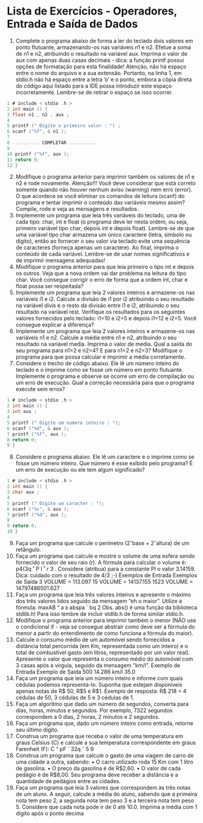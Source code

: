 # Lista de Exercícios - Operadores, Entrada e Saída de Dados
1. Complete o programa abaixo de forma a ler do teclado dois valores em ponto flutuante, armazenando-os nas variáveis
n1 e n2. Efetue a soma de n1 e n2, atribuindo o resultado na variável aux. Imprima o valor de aux com apenas duas
casas decimais - dica: a função printf possui opções de formatação para esta finalidade! Atenção, não há espaço
entre o nome do arquivo e a sua extensão. Portanto, na linha 1, em stdio.h não há espaço entre a letra
’o’ e o ponto, embora a cópia direta do código aqui listado para a IDE possa introduzir este espaço
incorretamente. Lembre-se de retirar o espaço se isso ocorrer.
``` C
1 # include < stdio .h >
2 int main () {
3 float n1 , n2 , aux ;
4
5 printf (" Digite o primeiro valor : ") ;
6 scanf ("%f", & n1 );
7
8 .......... COMPLETAR ..........
9
10 printf ("%f", aux );
11 return 0;
12 }
```
2. Modifique o programa anterior para imprimir também os valores de n1 e n2 e rode novamente. Atenção!!! Você deve
considerar que está correto somente quando não houver nenhum aviso (warning) nem erro (error).
O que acontece se você eliminar os comandos de leitura (scanf) do programa e tentar imprimir o conteúdo das variáveis
mesmo assim? Compile, rode e veja as mensagens e resultados.
3. Implemente um programa que leia três variáveis do teclado, uma de cada tipo: char, int e float (o programa deve
ler nesta ordem, ou seja, primeiro variável tipo char, depois int e depois float). Lembre-se de que uma variável
tipo char armazena um único caractere (letra, símbolo ou dígito), então ao fornecer o seu valor via teclado evite uma
sequência de caracteres (forneça apenas um caractere). Ao final, imprima o conteúdo de cada variável. Lembre-se de
usar nomes significativos e de imprimir mensagens adequadas!
4. Modifique o programa anterior para que leia primeiro o tipo int e depois os outros. Veja que a nova ordem vai dar
problema na leitura do tipo char. Você consegue corrigir o erro de forma que a ordem int, char e float possa ser
respeitada?
5. Implemente um programa que leia 2 valores inteiros e armazene-os nas variáveis i1 e i2. Calcule a divisão de i1 por i2
atribuindo o seu resultado na variável divis e o resto da divisão entre i1 e i2, atribuindo o seu resultado na variável
rest. Verifique os resultados para os seguintes valores fornecidos pelo teclado: i1=10 e i2=5 e depois i1=12 e i2=5.
Você consegue explicar a diferença?
6. Implemente um programa que leia 2 valores inteiros e armazene-os nas variáveis n1 e n2. Calcule a média entre n1 e
n2, atribuindo o seu resultado na variável media. Imprima o valor de media. Qual a saída do seu programa para n1=2
e n2=4? E para n1=2 e n2=3? Modifique o programa para que possa calcular e imprimir a média corretamente.
7. Considere o trecho de código abaixo. Ele lê um número inteiro do teclado e o imprime como se fosse um número em
ponto flutuante. Implemente o programa e observe se ocorre um erro de compilação ou um erro de execução. Qual a
correção necessária para que o programa execute sem erros?
```C
1 # include < stdio .h >
2 int main () {
3 int aux ;
4
5 printf (" Digite um numero inteiro : ");
6 scanf ("%d", & aux );
7 printf ("%f", aux );
8 return 0;
9 }
```
8. Considere o programa abaixo. Ele lê um caractere e o imprime como se fosse um número inteiro. Que número é esse
exibido pelo programa? É um erro de execução ou ele tem algum significado?
``` C
1 # include < stdio .h >
2 int main () {
3 char aux ;
4
5 printf (" Digite um caracter : ");
6 scanf ("%c", & aux );
7 printf ("%d", aux );
8
9 return 0;
10 }
```
9. Faça um programa que calcule o perímetro (2ˆbase + 2ˆaltura) de um retângulo.
10. Faça um programa que calcule e mostre o volume de uma esfera sendo fornecido o valor de seu raio (r). A fórmula
para calcular o volume é: p4{3q ˚ P I ˚ r
3
. Considere (atribua) para a constante PI o valor 3.14159. Dica: cuidado com
o resultado de 4/3 ;-)
Exemplos de Entrada Exemplos de Saída
3 VOLUME = 113.097
15 VOLUME = 14137.155
1523 VOLUME = 14797486501.627
11. Faça um programa que leia três valores inteiros e apresente o máximo dos três valores lidos seguido da mensagem “eh
o maior”. Utilize a fórmula:
maxAB “
a ` b ` abspa ´ bq
2
Obs. abs() é uma função da biblioteca stdlib.h! Para isso lembre de incluir stdlib.h de forma similar stdio.h.
12. Modifique o programa anterior para imprimir também o menor (NÃO use o condicional if - veja se consegue abstrair
como deve ser a fórmula do menor a partir do entendimento de como funciona a fórmula do maior).
13. Calcule o consumo médio de um automóvel sendo fornecidos a distância total percorrida (em Km, representada como
um inteiro) e o total de combustível gasto (em litros, representado por um valor real). Apresente o valor que representa
o consumo médio do automóvel com 3 casas após a vírgula, seguido da mensagem "km/l".
Exemplo de Entrada Exemplo de Saída
500 14.286 km/l
35.0
14. Faça um programa que leia um número inteiro e informe com quais cédulas podemos representá-lo. Suponha que
estejam disponíveis apenas notas de R\$ 50, R\$5 e R\$1. Exemplo de resposta: R$ 218 = 4 cédulas de 50, 3 cédulas de
5 e 3 cédulas de 1.
15. Faça um algoritmo que dado um número de segundos, converta para dias, horas, minutos e segundos. Por exemplo,
7322 segundos correspondem a 0 dias, 2 horas, 2 minutos e 2 segundos.
16. Faça um programa que, dado um número inteiro como entrada, retorne seu último dígito.
17. Construa um programa que receba o valor de uma temperatura em graus Celsius (C) e calcule a sua temperatura
correspondente em graus Farenheit (F):
C “
pF ´ 32q ˆ 5
9
18. Construa um programa que calcule o gasto de uma viagem de carro de uma cidade a outra, sabendo:
• O carro utilizado roda 15 Km com 1 litro de gasolina.
• O preço da gasolina é de R\$2,60.
• O valor de cada pedágio é de R$8,00.
Seu programa deve receber a distância e a quantidade de pedágios entre as cidades.
19. Faça um programa que leia 3 valores que correspondem às três notas de um aluno. A seguir, calcule a média do aluno,
sabendo que a primeira nota tem peso 2, a segunda nota tem peso 3 e a terceira nota tem peso 5. Considere que cada
nota pode ir de 0 até 10.0. Imprima a média com 1 dígito após o ponto decima